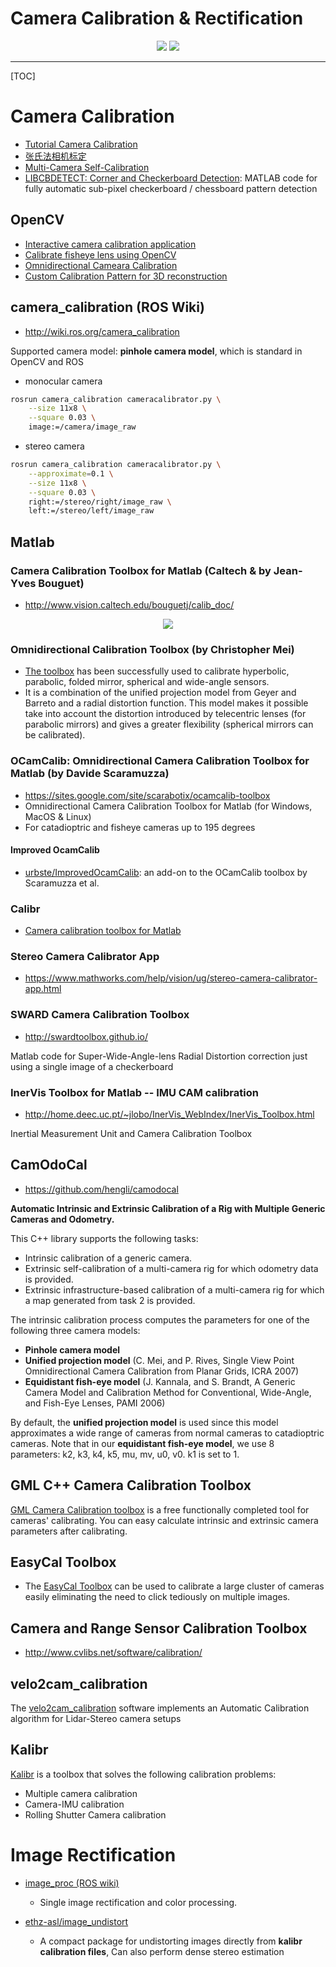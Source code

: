 # Camera Calibration & Rectification

<div align="center">
  <img src="./images/cam_calib_01.jpg"> <img src="./images/cam_calib_02.jpg">
</div>

-----

[TOC]

# Camera Calibration

* [Tutorial Camera Calibration](http://boofcv.org/index.php?title=Tutorial_Camera_Calibration)
* [张氏法相机标定](https://zhuanlan.zhihu.com/p/24651968)
* [Multi-Camera Self-Calibration](http://cmp.felk.cvut.cz/~svoboda/SelfCal/)
* [LIBCBDETECT: Corner and Checkerboard Detection](http://www.cvlibs.net/software/libcbdetect/): MATLAB code for fully automatic sub-pixel checkerboard / chessboard pattern detection

## OpenCV
* [Interactive camera calibration application](http://docs.opencv.org/3.2.0/d7/d21/tutorial_interactive_calibration.html)
* [Calibrate fisheye lens using OpenCV](https://medium.com/@kennethjiang/calibrate-fisheye-lens-using-opencv-333b05afa0b0)
* [Omnidirectional Cameara Calibration](https://docs.opencv.org/3.4/dd/d12/tutorial_omnidir_calib_main.html)
* [Custom Calibration Pattern for 3D reconstruction](https://docs.opencv.org/3.3.1/d3/ddc/group__ccalib.html)

## camera_calibration (ROS Wiki)
* http://wiki.ros.org/camera_calibration

Supported camera model: **pinhole camera model**, which is standard in OpenCV and ROS

* monocular camera
```bash
rosrun camera_calibration cameracalibrator.py \
    --size 11x8 \
    --square 0.03 \
    image:=/camera/image_raw
```

* stereo camera
```bash
rosrun camera_calibration cameracalibrator.py \
    --approximate=0.1 \
    --size 11x8 \
    --square 0.03 \
    right:=/stereo/right/image_raw \
    left:=/stereo/left/image_raw
```

## Matlab

### Camera Calibration Toolbox for Matlab (Caltech & by Jean-Yves Bouguet)
* http://www.vision.caltech.edu/bouguetj/calib_doc/

<div align="center">
  <img src="./images/matlab_calib.gif">
</div>

### Omnidirectional Calibration Toolbox (by Christopher Mei)

* [The toolbox](http://www.robots.ox.ac.uk/~cmei/Toolbox.html) has been successfully used to calibrate hyperbolic, parabolic, folded mirror, spherical and wide-angle sensors.
* It is a combination of the unified projection model from Geyer and Barreto and a radial distortion function. This model makes it possible take into account the distortion introduced by telecentric lenses (for parabolic mirrors) and gives a greater flexibility (spherical mirrors can be calibrated).

### OCamCalib: Omnidirectional Camera Calibration Toolbox for Matlab (by Davide Scaramuzza)

* https://sites.google.com/site/scarabotix/ocamcalib-toolbox
* Omnidirectional Camera Calibration Toolbox for Matlab (for Windows, MacOS & Linux)
* For catadioptric and fisheye cameras up to 195 degrees

#### Improved OcamCalib

* [urbste/ImprovedOcamCalib](https://github.com/urbste/ImprovedOcamCalib): an add-on to the OCamCalib toolbox by Scaramuzza et al.

### Calibr
* [Camera calibration toolbox for Matlab](http://www.ee.oulu.fi/~jth/calibr/)

### Stereo Camera Calibrator App
* https://www.mathworks.com/help/vision/ug/stereo-camera-calibrator-app.html

### SWARD Camera Calibration Toolbox
* http://swardtoolbox.github.io/

Matlab code for Super-Wide-Angle-lens Radial Distortion correction just using a single image of a checkerboard

### InerVis Toolbox for Matlab -- IMU CAM calibration
* http://home.deec.uc.pt/~jlobo/InerVis_WebIndex/InerVis_Toolbox.html

Inertial Measurement Unit and Camera Calibration Toolbox


## CamOdoCal

* https://github.com/hengli/camodocal

**Automatic Intrinsic and Extrinsic Calibration of a Rig with Multiple Generic Cameras and Odometry.**  

This C++ library supports the following tasks:  
* Intrinsic calibration of a generic camera.  
* Extrinsic self-calibration of a multi-camera rig for which odometry data is provided.  
* Extrinsic infrastructure-based calibration of a multi-camera rig for which a map generated from task  2 is provided.

The intrinsic calibration process computes the parameters for one of the following three camera models:  

* **Pinhole camera model**
* **Unified projection model** (C. Mei, and P. Rives, Single View Point Omnidirectional Camera Calibration from Planar Grids, ICRA 2007)
* **Equidistant fish-eye model** (J. Kannala, and S. Brandt, A Generic Camera Model and Calibration Method for Conventional, Wide-Angle, and Fish-Eye Lenses, PAMI 2006)

By default, the **unified projection model** is used since this model approximates a wide range of cameras from normal cameras to catadioptric cameras. Note that in our **equidistant fish-eye model**, we use 8 parameters: k2, k3, k4, k5, mu, mv, u0, v0. k1 is set to 1.

## GML C++ Camera Calibration Toolbox
[GML Camera Calibration toolbox](http://graphics.cs.msu.ru/en/node/909) is a free functionally completed tool for cameras' calibrating. You can easy calculate intrinsic and extrinsic camera parameters after calibrating.

## EasyCal Toolbox

* The [EasyCal Toolbox](http://www.cis.upenn.edu/~kostas/tele-immersion/research/downloads/EasyCal/) can be used to calibrate a large cluster of cameras easily eliminating the need to click tediously on multiple images.

## Camera and Range Sensor Calibration Toolbox
* http://www.cvlibs.net/software/calibration/

## velo2cam_calibration

The [velo2cam_calibration](https://github.com/beltransen/velo2cam_calibration) software implements an Automatic Calibration algorithm for Lidar-Stereo camera setups

## Kalibr
[Kalibr](https://github.com/ethz-asl/kalibr) is a toolbox that solves the following calibration problems:  

* Multiple camera calibration
* Camera-IMU calibration
* Rolling Shutter Camera calibration


# Image Rectification

* [image_proc (ROS wiki)](http://wiki.ros.org/image_proc)
  - Single image rectification and color processing.

* [ethz-asl/image_undistort](https://github.com/ethz-asl/image_undistort)
  - A compact package for undistorting images directly from **kalibr calibration files**, Can also perform dense stereo estimation
